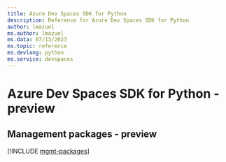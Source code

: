 ```yaml
---
title: Azure Dev Spaces SDK for Python
description: Reference for Azure Dev Spaces SDK for Python
author: lmazuel
ms.author: lmazuel
ms.data: 07/13/2023
ms.topic: reference
ms.devlang: python
ms.service: devspaces
---
```

# Azure Dev Spaces SDK for Python - preview

## Management packages - preview
[!INCLUDE [mgmt-packages](dev-spaces-mgmt-index.md)]